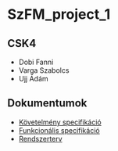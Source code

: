 # SzFM_project_1
## CSK4
- Dobi Fanni
- Varga Szabolcs
- Ujj Ádám
## Dokumentumok
- [Követelmény specifikáció](dokumentumok/kovspec.md)
- [Funkcionális specifikáció](dokumentumok/funkspec.md)
- [Rendszerterv](dokumentumok/rendszerterv.md)